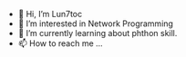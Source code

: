 - 👋 Hi, I’m Lun7toc
- 👀 I’m interested in Network Programming
- 🌱 I’m currently learning about phthon skill.
- 📫 How to reach me ...

<!---
Lun7tic/Lun7tic is a ✨ special ✨ repository because its `README.md` (this file) appears on your GitHub profile.
You can click the Preview link to take a look at your changes.
--->
